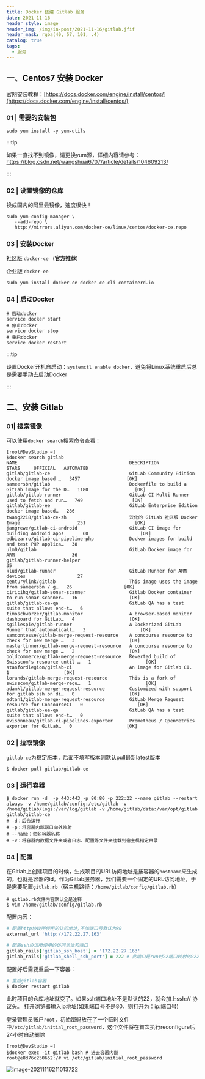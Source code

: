 ```yaml
---
title: Docker 搭建 Gitlab 服务
date: 2021-11-16
header_style: image
header_img: /img/in-post/2021-11-16/gitlab.jfif
header_mask: rgba(40, 57, 101, .4)
catalog: true
tags:
  - 服务
---
```



<!-- more -->

## 一、Centos7 安装 Docker

官网安装教程：[https://docs.docker.com/engine/install/centos/](https://docs.docker.com/engine/install/centos/)

### 01 | 需要的安装包

```shell
sudo yum install -y yum-utils
```

:::tip 

如果一直找不到镜像，请更换yum源，详细内容请参考：https://blog.csdn.net/wangshuai6707/article/details/104609213/

:::



### 02 | 设置镜像的仓库

 换成国内的阿里云镜像，速度很快！

```shell
sudo yum-config-manager \
   --add-repo \
   http://mirrors.aliyun.com/docker-ce/linux/centos/docker-ce.repo
```



### 03 | 安装Docker

社区版 `docker-ce ` (**官方推荐**)

企业版 `docker-ee`

```shell
sudo yum install docker-ce docker-ce-cli containerd.io

```



### 04 | 启动Docker

```shell
# 启动docker
service docker start
# 停止docker
service docker stop
# 重启docker
service docker restart
```

:::tip 

设置Docker开机自启动：`systemctl enable docker`，避免将Linux系统重启后总是需要手动去启动Docker

:::



## 二、安装 Gitlab

### 01| 搜索镜像

可以使用`docker search`搜索命令查看：

```shell
[root@DevStudio ~]
$docker search gitlab
NAME                                         DESCRIPTION                                     STARS     OFFICIAL   AUTOMATED
gitlab/gitlab-ce                             GitLab Community Edition docker image based …   3457                 [OK]
sameersbn/gitlab                             Dockerfile to build a GitLab image for the D…   1180                 [OK]
gitlab/gitlab-runner                         GitLab CI Multi Runner used to fetch and run…   749                  [OK]
gitlab/gitlab-ee                             GitLab Enterprise Edition docker image based…   286                  
twang2218/gitlab-ce-zh                       汉化的 GitLab 社区版 Docker Image                     251                  [OK]
jangrewe/gitlab-ci-android                   GitLab CI image for building Android apps       60                   [OK]
edbizarro/gitlab-ci-pipeline-php             Docker images for build and test PHP applica…   38                   
ulm0/gitlab                                  GitLab Docker image for ARM                     36                   
gitlab/gitlab-runner-helper                                                                  35                   
klud/gitlab-runner                           GitLab Runner for ARM devices                   27                   
centurylink/gitlab                           This image uses the image from sameersbn / g…   26                   [OK]
ciricihq/gitlab-sonar-scanner                Gitlab Docker container to run sonar-scanner…   16                   [OK]
gitlab/gitlab-ce-qa                          GitLab QA has a test suite that allows end-t…   6                    
timoschwarzer/gitlab-monitor                 A browser-based monitor dashboard for GitLab…   4                    [OK]
sgillespie/gitlab-runner                     A Dockerized GitLab Runner that automaticall…   3                    [OK]
samcontesse/gitlab-merge-request-resource    A concourse resource to check for new merge …   3                    [OK]
mastertinner/gitlab-merge-request-resource   A concourse resource to check for new merge …   2                    [OK]
boldcommerce/gitlab-merge-request-resource   Reverted build of Swisscom's resource until …   1                    [OK]
stanfordlegion/gitlab-ci                     An image for Gitlab CI.                         1                    [OK]
lorands/gitlab-merge-request-resource        This is a fork of swisscom/gitlab-merge-requ…   1                    [OK]
adamkl/gitlab-merge-request-resource         Customized with support for gitlab ssh on di…   0                    [OK]
edtan1/gitlab-merge-request-resource         GitLab Merge Request resource for ConcourseCI   0                    [OK]
gitlab/gitlab-ee-qa                          GitLab QA has a test suite that allows end-t…   0                    
mvisonneau/gitlab-ci-pipelines-exporter      Prometheus / OpenMetrics exporter for GitLab…   0                    [OK]
```



### 02 | 拉取镜像

`gitlab-ce`为稳定版本，后面不填写版本则默认pull最新latest版本

```shell
$ docker pull gitlab/gitlab-ce
```



### 03 | 运行容器

```shell
$ docker run -d  -p 443:443 -p 80:80 -p 222:22 --name gitlab --restart always -v /home/gitlab/config:/etc/gitlab -v /home/gitlab/logs:/var/log/gitlab -v /home/gitlab/data:/var/opt/gitlab gitlab/gitlab-ce
# -d：后台运行
# -p：将容器内部端口向外映射
# --name：命名容器名称
# -v：将容器内数据文件夹或者日志、配置等文件夹挂载到宿主机指定目录
```



### 04 | 配置

在Gitlab上创建项目的时候，生成项目的URL访问地址是按容器的`hostname`来生成的，也就是容器的id。作为Gitlab服务器，我们需要一个固定的URL访问地址，于是需要配置`gitlab.rb`（宿主机路径：`/home/gitlab/config/gitlab.rb`）

```shell
# gitlab.rb文件内容默认全是注释
$ vim /home/gitlab/config/gitlab.rb
```

配置内容：

```ruby
# 配置http协议所使用的访问地址,不加端口号默认为80
external_url 'http://172.22.27.163'

# 配置ssh协议所使用的访问地址和端口
gitlab_rails['gitlab_ssh_host'] = '172.22.27.163'
gitlab_rails['gitlab_shell_ssh_port'] = 222 # 此端口是run时22端口映射的222端口
```

配置好后需要重启一下容器：

```ruby
# 重启gitlab容器
$ docker restart gitlab
```



此时项目的仓库地址就变了。如果ssh端口地址不是默认的22，就会加上ssh:// 协议头。 打开浏览器输入ip地址(如果端口号不是80，则打开为：ip:端口号)



登录管理员账户`root`，初始密码放在了一个临时文件中`/etc/gitlab/initial_root_password`，这个文件将在首次执行reconfigure后24小时自动删除

```shell
[root@DevStudio ~]
$docker exec -it gitlab bash # 进去容器内部
root@e8d76c250652:/# vi /etc/gitlab/initial_root_password

```

![image-20211116211013722](https://gitee.com/small-universe/file-bed/raw/master/tools/Gitlab/2021-11-16-21:11:44-image-20211116211013722.png)

